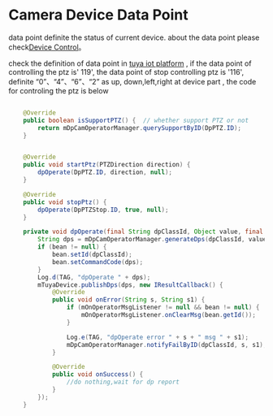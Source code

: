 # Camera Device Data Point



data point definite the status of current device. about the data point please check[Device Control](https://tuyainc.github.io/tuyasmart_home_android_sdk_doc/en/resource/Device.html)。

check the definition of data point in [tuya iot platform]((https://iot.tuya.com/login)) , if the data point of controlling the ptz is' 119', the data point of stop controlling ptz is '116', definite “0”、“4”、“6”、“2”  as up, down,left,right at device part , the code for controling the ptz is below


```java

    @Override
    public boolean isSupportPTZ() {  // whether support PTZ or not
        return mDpCamOperatorManager.querySupportByID(DpPTZ.ID);
    }


    @Override
    public void startPtz(PTZDirection direction) {
        dpOperate(DpPTZ.ID, direction, null);
    }

	@Override
    public void stopPtz() {
        dpOperate(DpPTZStop.ID, true, null);
    }

    private void dpOperate(final String dpClassId, Object value, final OperatorMsgBean bean) {
        String dps = mDpCamOperatorManager.generateDps(dpClassId, value);
        if (bean != null) {
            bean.setId(dpClassId);
            bean.setCommandCode(dps);
        }
        Log.d(TAG, "dpOperate " + dps);
        mTuyaDevice.publishDps(dps, new IResultCallback() {
            @Override
            public void onError(String s, String s1) {
                if (mOnOperatorMsgListener != null && bean != null) {
                    mOnOperatorMsgListener.onClearMsg(bean.getId());
                }

                Log.e(TAG, "dpOperate error " + s + " msg " + s1);
                mDpCamOperatorManager.notifyFailByID(dpClassId, s, s1);
            }

            @Override
            public void onSuccess() {
                //do nothing,wait for dp report
            }
        });
    }
```

